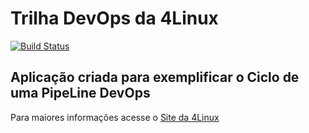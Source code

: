 # Trilha DevOps da 4Linux

<!-- Altere a Flag abaixo com sua URL do Travis -->
[![Build Status](https://travis-ci.org/djguitrance/DevOpsLab-HelloWorld.svg?branch=master)](https://travis-ci.org/djguitrance/DevOpsLab-HelloWorld)

## Aplicação criada para exemplificar o Ciclo de uma PipeLine DevOps


Para maiores informações acesse o [Site da 4Linux](https://www.4linux.com.br/cursos/devops)
